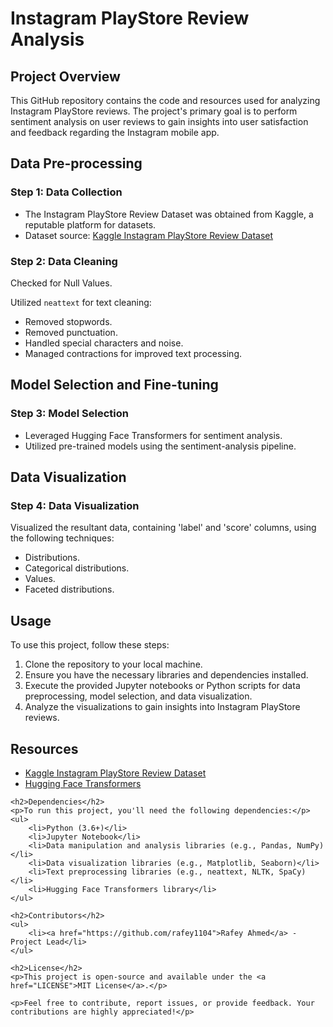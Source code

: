<h1>Instagram PlayStore Review Analysis</h1>
    <h2>Project Overview</h2>
    <p>This GitHub repository contains the code and resources used for analyzing Instagram PlayStore reviews. The project's primary goal is to perform sentiment analysis on user reviews to gain insights into user satisfaction and feedback regarding the Instagram mobile app.</p>
    <h2>Data Pre-processing</h2>
    <h3>Step 1: Data Collection</h3>
    <ul>
        <li>The Instagram PlayStore Review Dataset was obtained from Kaggle, a reputable platform for datasets.</li>
        <li>Dataset source: <a href="https://www.kaggle.com/datasets/saloni1712/instagram-play-store-reviews">Kaggle Instagram PlayStore Review Dataset</a></li>
    </ul>
    <h3>Step 2: Data Cleaning</h3>
    <p>Checked for Null Values.</p>
    <p>Utilized <code>neattext</code> for text cleaning:</p>
    <ul>
        <li>Removed stopwords.</li>
        <li>Removed punctuation.</li>
        <li>Handled special characters and noise.</li>
        <li>Managed contractions for improved text processing.</li>
    </ul>
    <h2>Model Selection and Fine-tuning</h2>
    <h3>Step 3: Model Selection</h3>
    <ul>
        <li>Leveraged Hugging Face Transformers for sentiment analysis.</li>
        <li>Utilized pre-trained models using the sentiment-analysis pipeline.</li>
    </ul>
    <h2>Data Visualization</h2>
    <h3>Step 4: Data Visualization</h3>
    <p>Visualized the resultant data, containing 'label' and 'score' columns, using the following techniques:</p>
    <ul>
        <li>Distributions.</li>
        <li>Categorical distributions.</li>
        <li>Values.</li>
        <li>Faceted distributions.</li>
    </ul>
    <h2>Usage</h2>
    <p>To use this project, follow these steps:</p>
    <ol>
        <li>Clone the repository to your local machine.</li>
        <li>Ensure you have the necessary libraries and dependencies installed.</li>
        <li>Execute the provided Jupyter notebooks or Python scripts for data preprocessing, model selection, and data visualization.</li>
        <li>Analyze the visualizations to gain insights into Instagram PlayStore reviews.</li>
    </ol>
    <h2>Resources</h2>
    <ul>
        <li><a href="https://www.kaggle.com/datasets/saloni1712/instagram-play-store-reviews">Kaggle Instagram PlayStore Review Dataset</a></li>
        <li><a href="https://huggingface.co/transformers/">Hugging Face Transformers</a></li>
    </ul>

    <h2>Dependencies</h2>
    <p>To run this project, you'll need the following dependencies:</p>
    <ul>
        <li>Python (3.6+)</li>
        <li>Jupyter Notebook</li>
        <li>Data manipulation and analysis libraries (e.g., Pandas, NumPy)</li>
        <li>Data visualization libraries (e.g., Matplotlib, Seaborn)</li>
        <li>Text preprocessing libraries (e.g., neattext, NLTK, SpaCy)</li>
        <li>Hugging Face Transformers library</li>
    </ul>

    <h2>Contributors</h2>
    <ul>
        <li><a href="https://github.com/rafey1104">Rafey Ahmed</a> - Project Lead</li>
    </ul>

    <h2>License</h2>
    <p>This project is open-source and available under the <a href="LICENSE">MIT License</a>.</p>

    <p>Feel free to contribute, report issues, or provide feedback. Your contributions are highly appreciated!</p>

